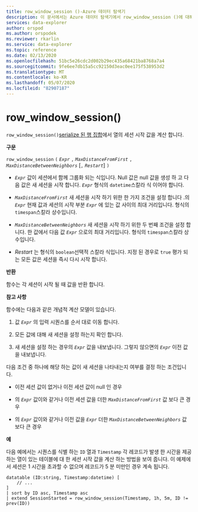 ```yaml
---
title: row_window_session ()-Azure 데이터 탐색기
description: 이 문서에서는 Azure 데이터 탐색기에서 row_window_session ()에 대해 설명 합니다.
services: data-explorer
author: orspod
ms.author: orspodek
ms.reviewer: rkarlin
ms.service: data-explorer
ms.topic: reference
ms.date: 02/13/2020
ms.openlocfilehash: 51bc5e26cdc2d002b29ec435a68421ba8768a7a4
ms.sourcegitcommit: 9fe6ee7db15a5cc92150d3eac0ee175f538953d2
ms.translationtype: MT
ms.contentlocale: ko-KR
ms.lasthandoff: 05/07/2020
ms.locfileid: "82907187"
---
```

# <a name="row_window_session"></a>row_window_session()

`row_window_session()`[serialize 된 행 집합](./windowsfunctions.md#serialized-row-set)에서 열의 세션 시작 값을 계산 합니다.

**구문**

`row_window_session` `(` *`Expr`* `,` *`MaxDistanceFromFirst`* `,` *`MaxDistanceBetweenNeighbors`* [`,` *`Restart`*] `)`

* *`Expr`* 값이 세션에서 함께 그룹화 되는 식입니다.
  Null 값은 null 값을 생성 하 고 다음 값은 새 세션을 시작 합니다.
  *`Expr`* 형식의 `datetime`스칼라 식 이어야 합니다.

* *`MaxDistanceFromFirst`* 새 세션을 시작 하기 위한 한 가지 조건을 설정 합니다 .의 *`Expr`* 현재 값과 세션의 시작 부분 *`Expr`* 에 있는 값 사이의 최대 거리입니다.
  형식의 `timespan`스칼라 상수입니다.

* *`MaxDistanceBetweenNeighbors`* 새 세션을 시작 하기 위한 두 번째 조건을 설정 합니다. 한 값에서 다음 값 *`Expr`* 으로의 최대 거리입니다.
  형식의 `timespan`스칼라 상수입니다.

* *Restart* 는 형식의 `boolean`선택적 스칼라 식입니다. 지정 된 경우로 `true` 평가 되는 모든 값은 세션을 즉시 다시 시작 합니다.

**반환**

함수는 각 세션이 시작 될 때 값을 반환 합니다.

**참고 사항**

함수에는 다음과 같은 개념적 계산 모델이 있습니다.

1. 값 *`Expr`* 의 입력 시퀀스를 순서 대로 이동 합니다.

1. 모든 값에 대해 새 세션을 설정 하는지 확인 합니다.

1. 새 세션을 설정 하는 경우의 *`Expr`* 값을 내보냅니다. 그렇지 않으면의 *`Expr`* 이전 값을 내보냅니다.

다음 조건 중 하나에 해당 하는 값이 새 세션을 나타내는지 여부를 결정 하는 조건입니다.

* 이전 세션 값이 없거나 이전 세션 값이 null 인 경우

* 의 *`Expr`* 값이와 같거나 이전 세션 값을 더한 *`MaxDistanceFromFirst`* 값 보다 큰 경우

* 의 *`Expr`* 값이와 같거나 이전 값을 *`Expr`* 더한 *`MaxDistanceBetweenNeighbors`* 값 보다 큰 경우

**예**

다음 예에서는 시퀀스를 식별 하는 `ID` 열과 `Timestamp` 각 레코드가 발생 한 시간을 제공 하는 열이 있는 테이블에 대 한 세션 시작 값을 계산 하는 방법을 보여 줍니다. 이 예제에서 세션은 1 시간을 초과할 수 없으며 레코드가 5 분 미만인 경우 계속 됩니다.

```kusto
datatable (ID:string, Timestamp:datetime) [
    // ...
]
| sort by ID asc, Timestamp asc
| extend SessionStarted = row_window_session(Timestamp, 1h, 5m, ID != prev(ID))
```